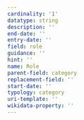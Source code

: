 ```yaml
---
cardinality: '1'
datatype: string
description: ''
end-date: ''
entry-date: ''
field: role
guidance: ''
hint: ''
name: Role
parent-field: category
replacement-field: ''
start-date: ''
typology: category
uri-template: ''
wikidata-property: ''
---
```

